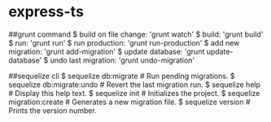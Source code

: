 # express-ts

##grunt command
$ build on file change: 'grunt watch'
$ build: 'grunt build'
$ run: 'grunt run'
$ run production: 'grunt run-production'
$ add new migration: 'grunt add-migration'
$ update database: 'grunt update-database'
$ undo last migration: 'grunt undo-migration'

##sequelize cli
$ sequelize db:migrate        # Run pending migrations.
$ sequelize db:migrate:undo   # Revert the last migration run.
$ sequelize help              # Display this help text.
$ sequelize init              # Initializes the project.
$ sequelize migration:create  # Generates a new migration file.
$ sequelize version           # Prints the version number.